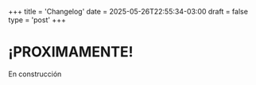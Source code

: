 +++
title = 'Changelog'
date = 2025-05-26T22:55:34-03:00
draft = false
type = 'post'
+++

# ¡PROXIMAMENTE!


En construcción
